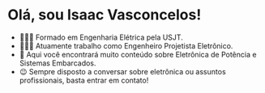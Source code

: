 # Olá, sou Isaac Vasconcelos!
- 👨🏼‍💼 Formado em Engenharia Elétrica pela USJT.
- 👨🏼‍🏭 Atuamente trabalho como Engenheiro Projetista Eletrônico.
- 💾 Aqui você encontrará muito conteúdo sobre Eletrônica de Potência e Sistemas Embarcados.
- 😉 Sempre disposto a conversar sobre eletrônica ou assuntos profissionais, basta entrar em contato!
  

<!--
**i-vasconcelos/i-vasconcelos** is a ✨ _special_ ✨ repository because its `README.md` (this file) appears on your GitHub profile.

Here are some ideas to get you started:

- 🔭 I’m currently working on ...
- 🌱 I’m currently learning ...
- 👯 I’m looking to collaborate on ...
- 🤔 I’m looking for help with ...
- 💬 Ask me about ...
- 📫 How to reach me: ...
- 😄 Pronouns: ...
- ⚡ Fun fact: ...
-->
